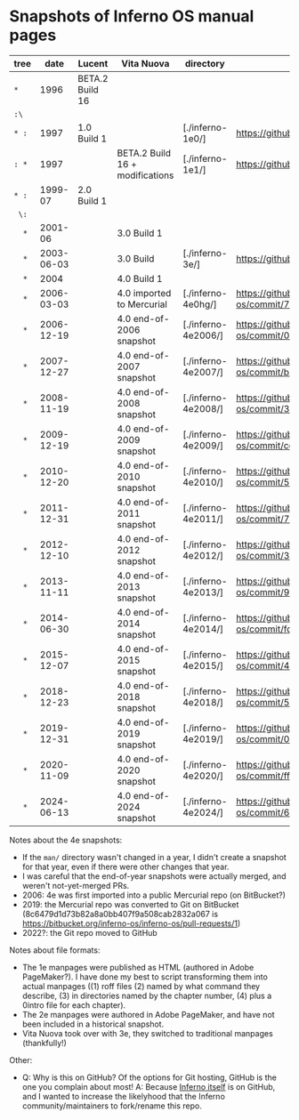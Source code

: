 <!--
  README.md - Overview of the inferno-manpages.git archive

  Copyright (C) 2025  Luke T. Shumaker <lukeshu@lukeshu.com>
  SPDX-License-Identifier: MIT
 -->
# Snapshots of Inferno OS manual pages

| tree  | date       | Lucent          | Vita Nuova                      | directory           | source                                                                                   |
|-------|------------|-----------------|---------------------------------|---------------------|------------------------------------------------------------------------------------------|
| `*  ` | 1996       | BETA.2 Build 16 |                                 |                     |                                                                                          |
| `:\ ` |            |                 |                                 |                     |                                                                                          |
| `* :` | 1997       | 1.0 Build 1     |                                 | [./inferno-1e0/]    | https://github.com/inferno-os/inferno-1e0                                                |
| `: *` | 1997       |                 | BETA.2 Build 16 + modifications | [./inferno-1e1/]    | https://github.com/inferno-os/inferno-1e1                                                |
| `* :` | 1999-07    | 2.0 Build 1     |                                 |                     |                                                                                          |
| ` \:` |            |                 |                                 |                     |                                                                                          |
| `  *` | 2001-06    |                 | 3.0 Build 1                     |                     |                                                                                          |
| `  *` | 2003-06-03 |                 | 3.0 Build <last>                | [./inferno-3e/]     | https://github.com/inferno-os/inferno-3e                                                 |
| `  *` | 2004       |                 | 4.0 Build 1                     |                     |                                                                                          |
| `  *` | 2006-03-03 |                 | 4.0 imported to Mercurial       | [./inferno-4e0hg/]  | https://github.com/inferno-os/inferno-os/commit/74a4d8c26dd3c1e9febcb717cfd6cb6512991a7a |
| `  *` | 2006-12-19 |                 | 4.0 end-of-2006 snapshot        | [./inferno-4e2006/] | https://github.com/inferno-os/inferno-os/commit/0e96539ff7cff23233d3f0a64bb285b385a3a1f4 |
| `  *` | 2007-12-27 |                 | 4.0 end-of-2007 snapshot        | [./inferno-4e2007/] | https://github.com/inferno-os/inferno-os/commit/b43c1ca5eb5fc65b93ae935a568432712797b049 |
| `  *` | 2008-11-19 |                 | 4.0 end-of-2008 snapshot        | [./inferno-4e2008/] | https://github.com/inferno-os/inferno-os/commit/35da2feea738176e4f6e98e412f28e4fdb79ceac |
| `  *` | 2009-12-19 |                 | 4.0 end-of-2009 snapshot        | [./inferno-4e2009/] | https://github.com/inferno-os/inferno-os/commit/cc8204a326b4d4f4213a28c97130677a829e4091 |
| `  *` | 2010-12-20 |                 | 4.0 end-of-2010 snapshot        | [./inferno-4e2010/] | https://github.com/inferno-os/inferno-os/commit/52f16d1848f6b09be704656b278eb3dba30416bd |
| `  *` | 2011-12-31 |                 | 4.0 end-of-2011 snapshot        | [./inferno-4e2011/] | https://github.com/inferno-os/inferno-os/commit/70847ce7c3d2ee9800014eb328f362b8e335ac76 |
| `  *` | 2012-12-10 |                 | 4.0 end-of-2012 snapshot        | [./inferno-4e2012/] | https://github.com/inferno-os/inferno-os/commit/35d297e4cdffea9f5d876142dcc5cd9b59d66622 |
| `  *` | 2013-11-11 |                 | 4.0 end-of-2013 snapshot        | [./inferno-4e2013/] | https://github.com/inferno-os/inferno-os/commit/9289f13ae7ef1f735ad9146de7b73c75425d9cb6 |
| `  *` | 2014-06-30 |                 | 4.0 end-of-2014 snapshot        | [./inferno-4e2014/] | https://github.com/inferno-os/inferno-os/commit/fd3db37e4301445f112600ce4041a1a99a563d36 |
| `  *` | 2015-12-07 |                 | 4.0 end-of-2015 snapshot        | [./inferno-4e2015/] | https://github.com/inferno-os/inferno-os/commit/4967dadcdf358bb3b8237f5a877490b87d3d2b8a |
| `  *` | 2018-12-23 |                 | 4.0 end-of-2018 snapshot        | [./inferno-4e2018/] | https://github.com/inferno-os/inferno-os/commit/55520626f59983d296c98c008af92f7c5c27bf5f |
| `  *` | 2019-12-31 |                 | 4.0 end-of-2019 snapshot        | [./inferno-4e2019/] | https://github.com/inferno-os/inferno-os/commit/012b00b7e47ed291b1f2ab07745f5a53db357c91 |
| `  *` | 2020-11-09 |                 | 4.0 end-of-2020 snapshot        | [./inferno-4e2020/] | https://github.com/inferno-os/inferno-os/commit/ff5ab8e7bad9f4c04b5d06dbc4290fe0f43c4467 |
| `  *` | 2024-06-13 |                 | 4.0 end-of-2024 snapshot        | [./inferno-4e2024/] | https://github.com/inferno-os/inferno-os/commit/67e70befb2ad0058fd7894be34c492ddb6d09988 |

Notes about the 4e snapshots:
- If the `man/` directory wasn't changed in a year, I didn't create a
  snapshot for that year, even if there were other changes that year.
- I was careful that the end-of-year snapshots were actually merged,
  and weren't not-yet-merged PRs.
- 2006: 4e was first imported into a public Mercurial repo (on
  BitBucket?)
- 2019: the Mercurial repo was converted to Git on BitBucket
  (8c6479d1d73b82a8a0bb407f9a508cab2832a067 is
  https://bitbucket.org/inferno-os/inferno-os/pull-requests/1)
- 2022?: the Git repo moved to GitHub

Notes about file formats:
- The 1e manpages were published as HTML (authored in Adobe
  PageMaker?).  I have done my best to script transforming them into
  actual manpages ((1) roff files (2) named by what command they
  describe, (3) in directories named by the chapter number, (4) plus
  a 0intro file for each chapter).
- The 2e manpages were authored in Adobe PageMaker, and have not been
  included in a historical snapshot.
- Vita Nuova took over with 3e, they switched to traditional manpages
  (thankfully!)

Other:
- Q: Why is this on GitHub?  Of the options for Git hosting, GitHub is
  the one you complain about most!  A: Because [Inferno
  itself](https://github.com/inferno-os) is on GitHub, and I wanted to
  increase the likelyhood that the Inferno community/maintainers to
  fork/rename this repo.
